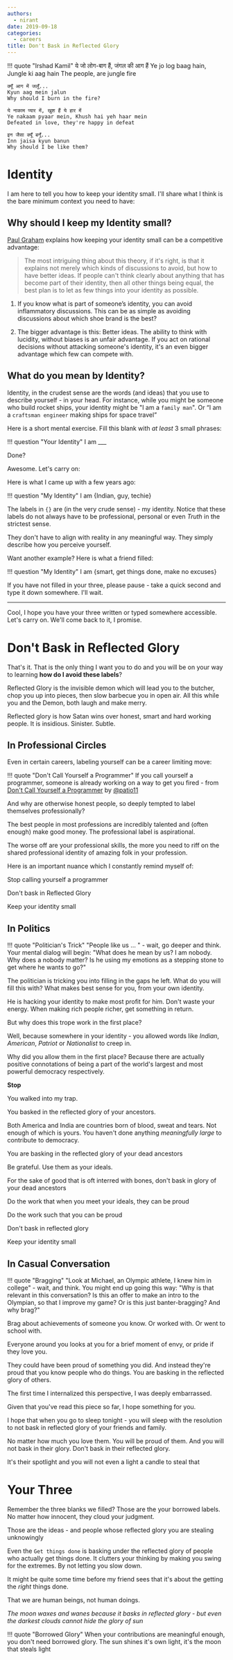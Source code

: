 ```yaml
---
authors:
  - nirant
date: 2019-09-18
categories:
  - careers
title: Don't Bask in Reflected Glory
---
```


!!! quote "Irshad Kamil"
    ये जो लोग-बाग हैं, जंगल की आग हैं 
    Ye jo log baag hain, Jungle ki aag hain
    The people, are jungle fire

    क्यूँ आग में जलूँ...
    Kyun aag mein jalun
    Why should I burn in the fire?

    ये नाकाम प्यार में, खुश हैं ये हार में
    Ye nakaam pyaar mein, Khush hai yeh haar mein
    Defeated in love, they're happy in defeat

    इन जैसा क्यूँ बनूँ...
    Inn jaisa kyun banun
    Why should I be like them?

# Identity

I am here to tell you how to keep your identity small. 
I'll share what I think is the bare minimum context you need to have:

## Why should I keep my Identity small?

[Paul Graham](http://www.paulgraham.com/identity.html) explains how keeping your identity small can be a competitive advantage:

> The most intriguing thing about this theory, if it's right, is that it explains not merely which kinds of discussions to avoid, but how to have better ideas. If people can't think clearly about anything that has become part of their identity, then all other things being equal, the best plan is to let as few things into your identity as possible.

1. If you know what is part of someone’s identity, you can avoid inflammatory discussions. This can be as simple as avoiding discussions about which shoe brand is the best?

2. The bigger advantage is this: Better ideas. The ability to think with lucidity, without biases is an unfair advantage. If you act on rational decisions without attacking someone's identity, it's an even bigger advantage which few can compete with.

## What do you mean by Identity?

Identity, in the crudest sense are the words (and ideas) that you use to describe yourself - in your head. 
For instance, while you might be someone who build rocket ships, your identity might be "I am a `family man`". Or “I am a `craftsman engineer` making ships for space travel”

Here is a short mental exercise. Fill this blank with _at least_ 3 small phrases:

!!! question "Your Identity"
    I am ___


Done?

Awesome.  Let's carry on: 

Here is what I came up with a few years ago: 

!!! question "My Identity"
    I am {Indian, guy, techie}


The labels in `{}` are (in the very crude sense) - my identity. Notice that these labels do not always have to be professional, personal or even _Truth_ in the strictest sense. 

They don't have to align with reality in any meaningful way. They simply describe how you perceive yourself. 

Want another example? Here is what a friend filled: 

!!! question "My Identity"
    I am {smart, get things done, make no excuses}


If you have not filled in your three, please pause - take a quick second and type it down somewhere. I'll wait. 

---

Cool, I hope you have your three written or typed somewhere accessible. Let's carry on. We'll come back to it, I promise. 

# **Don't Bask in Reflected Glory**

That's it. That is the only thing I want you to do and you will be on your way to learning **how do I avoid these labels**?

Reflected Glory is the invisible demon which will lead you to the butcher, chop you up into pieces, then slow barbecue you in open air. All this while you and the Demon, both laugh and make merry. 

Reflected glory is how Satan wins over honest, smart and hard working people. It is insidious. Sinister. Subtle. 

## In Professional Circles

Even in certain careers, labeling yourself can be a career limiting move:


!!! quote "Don't Call Yourself a Programmer"
    If you call yourself a programmer, someone is already working on a way to get you fired - from [Don't Call Yourself a Programmer](https://www.kalzumeus.com/2011/10/28/dont-call-yourself-a-programmer/) by [@patio11](https://twitter.com/@patio11)

And why are otherwise honest people, so deeply tempted to label themselves professionally?

The best people in most professions are incredibly talented and (often enough) make good money.
The professional label is aspirational. 

The worse off are your professional skills, the more you need to riff on the shared professional identity of amazing folk in your profession. 

Here is an important nuance which I constantly remind myself of: 

Stop calling yourself a programmer

Don't bask in Reflected Glory

Keep your identity small

## In Politics

!!! quote "Politician's Trick"
    "People like us ... " - wait, go deeper and think. Your mental dialog will begin: "What does he mean by us? I am nobody. Why does a nobody matter? Is he using my emotions as a stepping stone to get where he wants to go?"

The politician is tricking you into filling in the gaps he left. What do you will fill this with? What makes best sense for you, from your own identity. 

He is hacking your identity to make most profit for him. 
Don't waste your energy. When making rich people richer, get something in return. 

But why does this trope work in the first place? 

Well, because somewhere in your identity - you allowed words like _Indian_, _American_, _Patriot_ or _Nationalist_ to creep in. 

Why did you allow them in the first place? Because there are actually positive connotations of being a part of the world's largest and most powerful democracy respectively. 

**Stop** 

You walked into my trap.

You basked in the reflected glory of your ancestors. 

Both America and India are countries born of blood, sweat and tears. Not enough of which is yours. 
You haven't done anything _meaningfully large_ to contribute to democracy. 

You are basking in the reflected glory of your dead ancestors

Be grateful. Use them as your ideals. 

For the sake of good that is oft interred with bones, don't bask in glory of your dead ancestors 

Do the work that when you meet your ideals, they can be proud

Do the work such that you can be proud

Don't bask in reflected glory

Keep your identity small

## In Casual Conversation 

!!! quote "Bragging"
    "Look at Michael, an Olympic athlete, I knew him in college" - wait, and think. 
    You might end up going this way: "Why is that relevant in this conversation? Is this an offer to make an intro to the Olympian, so that I improve my game? Or is this just banter-bragging? And why brag?"

Brag about achievements of someone you know. Or worked with. Or went to school with. 

Everyone around you looks at you for a brief moment of envy, or pride if they love you. 

They could have been proud of something you did. And instead they're proud that you know people who do things.
You are basking in the reflected glory of others.

The first time I internalized this perspective, I was deeply embarrassed. 

Given that you've read this piece so far, I hope something for you. 

I hope that when you go to sleep tonight - you will sleep with the resolution to not bask in reflected glory of your friends and family. 

No matter how much you love them. You will be proud of them. And you will not bask in their glory.
Don't bask in their reflected glory. 

It's their spotlight and you will not even a light a candle to steal that

# Your Three

Remember the three blanks we filled? Those are the your borrowed labels. No matter how innocent, they cloud your judgment. 

Those are the ideas - and people whose reflected glory you are stealing unknowingly

Even the `Get things done` is basking under the reflected glory of people who actually get things done. It clutters your thinking by making you swing for the extremes. By not letting you slow down.

It might be quite some time before my friend sees that it's about the getting the _right_ things done. 

That we are human beings, not human doings. 

*The moon waxes and wanes because it basks in reflected glory - but even the darkest clouds cannot hide the glory of sun*

!!! quote "Borrowed Glory"
    When your contributions are meaningful enough, you don't need borrowed glory.
    The sun shines it's own light, it's the moon that steals light